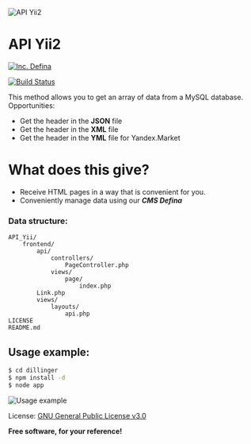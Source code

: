 ![API Yii2](https://definaru.github.io/assets/images/cloud-API.jpg)

# API Yii2

[![Inc. Defina](https://definaru.github.io/assets/images/button11.png)](https://defina.ru)

[![Build Status](https://travis-ci.org/joemccann/dillinger.svg?branch=master)](https://travis-ci.org/joemccann/dillinger)

This method allows you to get an array of data from a MySQL database. Opportunities:

  - Get the header in the **JSON** file
  - Get the header in the **XML** file
  - Get the header in the **YML** file for Yandex.Market

# What does this give?

  - Receive HTML pages in a way that is convenient for you.
  - Conveniently manage data using our **_CMS Defina_**


### Data structure: 

    API_Yii/
        frontend/
            api/
                controllers/
                    PageController.php
                views/
                    page/
                        index.php
            Link.php
            views/
                layouts/
                    api.php
    LICENSE
    README.md

## Usage example:

```sh
$ cd dillinger
$ npm install -d
$ node app
```
![Usage example](https://definaru.github.io/assets/images/api.png)

License: [GNU General Public License v3.0](https://github.com/DefinaCorporation/Defina/blob/master/LICENSE)


**Free software, for your reference!**
